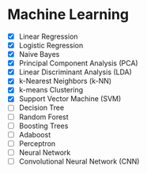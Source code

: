 # Machine Learning


- [x] Linear Regression
- [x] Logistic Regression
- [x] Naive Bayes
- [x] Principal Component Analysis (PCA)
- [x] Linear Discriminant Analysis (LDA)
- [x] k-Nearest Neighbors (k-NN)
- [x] k-means Clustering
- [x] Support Vector Machine (SVM)
- [ ] Decision Tree
- [ ] Random Forest
- [ ] Boosting Trees
- [ ] Adaboost
- [ ] Perceptron
- [ ] Neural Network
- [ ] Convolutional Neural Network (CNN)